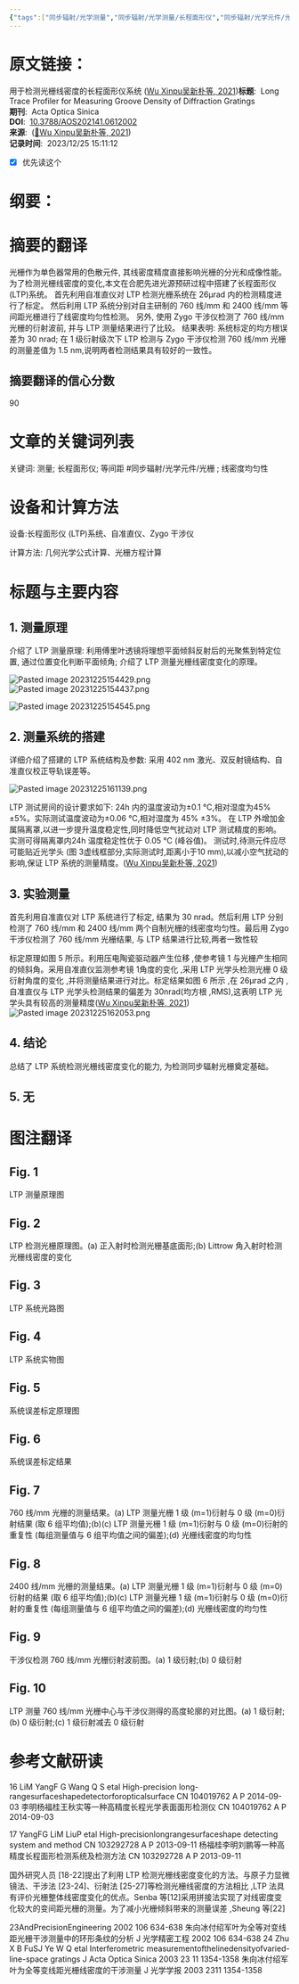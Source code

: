 ```yaml
---
{"tags":["同步辐射/光学测量","同步辐射/光学测量/长程面形仪","同步辐射/光学元件/光栅"],"评分":5,"类型":["论文"],"发表年份":2021,"结束时间":"2023-12-25T00:00:00.000+08:00","简单评价":"看一下干涉仪测量光栅的文献","dg-publish":true,"permalink":"/3_工作归档/收集/用于检测光栅线密度的长程面形仪系统/","dgPassFrontmatter":true}
---
```




# 原文链接：
用于检测光栅线密度的长程面形仪系统 ([Wu Xinpu吴新朴等, 2021](zotero://open-pdf/library/items/N7C22DIA?page=1&annotation=GJIUIDJN))**标题**:  Long Trace Profiler for Measuring Groove Density of Diffraction Gratings  
**期刊**:  Acta Optica Sinica  
**DOI**:  [10.3788/AOS202141.0612002](https://doi.org/10.3788/AOS202141.0612002)  
**来源**:  ([📖Wu Xinpu吴新朴等, 2021](zotero://open-pdf/library/items/N7C22DIA?page=1))  
**记录时间**:  2023/12/25 15:11:12

- [x] 优先读这个


# 纲要：

# 摘要的翻译

光栅作为单色器常用的色散元件, 其线密度精度直接影响光栅的分光和成像性能。为了检测光栅线密度的变化,本文在合肥先进光源预研过程中搭建了长程面形仪 (LTP)系统。
首先利用自准直仪对 LTP 检测光栅系统在 26μrad 内的检测精度进行了标定。
然后利用 LTP 系统分别对自主研制的 760 线/mm 和 2400 线/mm 等间距光栅进行了线密度均匀性检测。
另外, 使用 Zygo 干涉仪检测了 760 线/mm 光栅的衍射波前, 并与 LTP 测量结果进行了比较。
结果表明: 系统标定的均方根误差为 30 nrad; 在 1 级衍射级次下 LTP 检测与 Zygo 干涉仪检测 760 线/mm 光栅的测量差值为 1.5 nm,说明两者检测结果具有较好的一致性。


## 摘要翻译的信心分数
90

# 文章的关键词列表  

关键词: 测量; 长程面形仪; 
等间距
#同步辐射/光学元件/光栅
; 
线密度均匀性  

# 设备和计算方法

设备:长程面形仪 (LTP)系统、自准直仪、Zygo 干涉仪  

计算方法: 几何光学公式计算、光栅方程计算

# 标题与主要内容  

## 1. 测量原理  
介绍了 LTP 测量原理: 利用傅里叶透镜将理想平面倾斜反射后的光聚焦到特定位置, 通过位置变化判断平面倾角; 介绍了 LTP 测量光栅线密度变化的原理。  

![Pasted image 20231225154429.png](/img/user/3_%E5%B7%A5%E4%BD%9C%E5%BD%92%E6%A1%A3/%E6%94%B6%E9%9B%86/%E9%99%84%E4%BB%B6/Pasted%20image%2020231225154429.png)
![Pasted image 20231225154437.png](/img/user/3_%E5%B7%A5%E4%BD%9C%E5%BD%92%E6%A1%A3/%E6%94%B6%E9%9B%86/%E9%99%84%E4%BB%B6/Pasted%20image%2020231225154437.png)

![Pasted image 20231225154545.png](/img/user/3_%E5%B7%A5%E4%BD%9C%E5%BD%92%E6%A1%A3/%E6%94%B6%E9%9B%86/%E9%99%84%E4%BB%B6/Pasted%20image%2020231225154545.png)


## 2. 测量系统的搭建  
详细介绍了搭建的 LTP 系统结构及参数: 采用 402 nm 激光、双反射镜结构、自准直仪校正导轨误差等。  

![Pasted image 20231225161139.png](/img/user/3_%E5%B7%A5%E4%BD%9C%E5%BD%92%E6%A1%A3/%E6%94%B6%E9%9B%86/%E9%99%84%E4%BB%B6/Pasted%20image%2020231225161139.png)

LTP 测试房间的设计要求如下:
24h 内的温度波动为±0.1 °C,相对湿度为45%±5%。实际测试温度波动为±0.06 °C,相对湿度为 45% ±3%。
在 LTP 外增加金属隔离罩,以进一步提升温度稳定性,同时降低空气扰动对 LTP 测试精度的影响。
实测可得隔离罩内24h 温度稳定性优于 0.05 °C (峰谷值)。
测试时,待测元件应尽可能贴近光学头 (图 3虚线框部分,实际测试时,距离小于10 mm),以减小空气扰动的影响,保证 LTP 系统的测量精度。([Wu Xinpu吴新朴等, 2021](zotero://open-pdf/library/items/N7C22DIA?page=4&annotation=GHYGNQFG))






## 3. 实验测量  
首先利用自准直仪对 LTP 系统进行了标定, 结果为 30 nrad。然后利用 LTP 分别检测了 760 线/mm 和 2400 线/mm 两个自制光栅的线密度均匀性。最后用 Zygo 干涉仪检测了 760 线/mm 光栅结果, 与 LTP 结果进行比较,两者一致性较

标定原理如图 5 所示。利用压电陶瓷驱动器产生位移 ,使参考镜 1 与光栅产生相同的倾斜角。采用自准直仪监测参考镜 1角度的变化 ,采用 LTP 光学头检测光栅 0 级衍射角度的变化 ,并将测量结果进行对比。标定结果如图 6 所示 ,在 26μrad 之内 ,自准直仪与 LTP 光学头检测结果的偏差为 30nrad(均方根 ,RMS),这表明 LTP 光学头具有较高的测量精度([Wu Xinpu吴新朴等, 2021](zotero://open-pdf/library/items/N7C22DIA?page=4&annotation=TFUKK9CV))
![Pasted image 20231225162053.png](/img/user/3_%E5%B7%A5%E4%BD%9C%E5%BD%92%E6%A1%A3/%E6%94%B6%E9%9B%86/%E9%99%84%E4%BB%B6/Pasted%20image%2020231225162053.png)




## 4. 结论 
总结了 LTP 系统检测光栅线密度变化的能力, 为检测同步辐射光栅奠定基础。

## 5. 无

# 图注翻译  

## Fig. 1  
LTP 测量原理图

## Fig. 2
LTP 检测光栅原理图。(a) 正入射时检测光栅基底面形;(b) Littrow 角入射时检测光栅线密度的变化  

## Fig. 3  
LTP 系统光路图

## Fig. 4
LTP 系统实物图  

## Fig. 5
系统误差标定原理图  

## Fig. 6
系统误差标定结果  

## Fig. 7 
760 线/mm 光栅的测量结果。(a) LTP 测量光栅 1 级 (m=1)衍射与 0 级 (m=0)衍射结果 (取 6 组平均值);(b)(c) LTP 测量光栅 1 级 (m=1)衍射与 0 级 (m=0)衍射的重复性 (每组测量值与 6 组平均值之间的偏差);(d) 光栅线密度的均匀性  

## Fig. 8
2400 线/mm 光栅的测量结果。(a) LTP 测量光栅 1 级 (m=1)衍射与 0 级 (m=0)衍射的结果 (取 6 组平均值);(b)(c) LTP 测量光栅 1 级 (m=1)衍射与 0 级 (m=0)衍射的重复性 (每组测量值与 6 组平均值之间的偏差);(d) 光栅线密度的均匀性  

## Fig. 9  
干涉仪检测 760 线/mm 光栅衍射波前图。(a) 1 级衍射;(b) 0 级衍射  

## Fig. 10 
LTP 测量 760 线/mm 光栅中心与干涉仪测得的高度轮廓的对比图。(a) 1 级衍射;(b) 0 级衍射;(c) 1 级衍射减去 0 级衍射


# 参考文献研读
16 LiM YangF G Wang Q S etal High-precision long-rangesurfaceshapedetectorforopticalsurface CN 104019762 A P 2014-09-03 李明杨福桂王秋实等一种高精度长程光学表面面形检测仪 CN 104019762 A P 2014-09-03 

17 YangFG LiM LiuP etal High-precisionlongrangesurfaceshape detecting system and method CN 103292728 A P 2013-09-11 杨福桂李明刘鹏等一种高精度长程面形检测系统及检测方法 CN 103292728 A P 2013-09-11

国外研究人员 [18-22]提出了利用 LTP 检测光栅线密度变化的方法。与原子力显微镜法、干涉法 [23-24]、衍射法 [25-27]等检测光栅线密度的方法相比 ,LTP 法具有评价光栅整体线密度变化的优点。Senba 等[12]采用拼接法实现了对线密度变化较大的变间距光栅的测量。为了减小光栅倾斜带来的测量误差 ,Sheung 等[22]

23AndPrecisionEngineering 2002 106 634-638 朱向冰付绍军叶为全等对变线距光栅干涉测量中的环形条纹的分析 J 光学精密工程 2002 106 634-638 
24 Zhu X B FuSJ Ye W Q etal Interferometric measurementofthelinedensityofvaried-line-space gratings J Acta Optica Sinica 2003 23 11 1354-1358 朱向冰付绍军叶为全等变线距光栅线密度的干涉测量 J 光学学报 2003 2311 1354-1358

